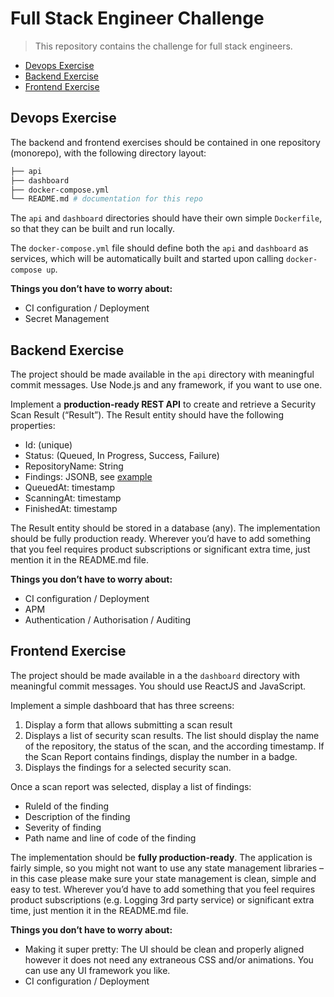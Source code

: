 # Full Stack Engineer Challenge

> This repository contains the challenge for full stack engineers.

- [Devops Exercise](#devops-exercise)
- [Backend Exercise](#backend-exercise)
- [Frontend Exercise](#frontend-exercise)

## Devops Exercise

The backend and frontend exercises should be contained in one repository (monorepo), with the following directory layout:

```bash
├── api
├── dashboard
├── docker-compose.yml
└── README.md # documentation for this repo
```

The `api` and `dashboard` directories should have their own simple `Dockerfile`, so that they can be built and run locally.

The `docker-compose.yml` file should define both the `api` and `dashboard` as services, which will be automatically built and started upon calling `docker-compose up`.

__Things you don’t have to worry about:__

- CI configuration / Deployment
- Secret Management

## Backend Exercise

The project should be made available in the `api` directory with meaningful commit messages. Use Node.js and any framework, if you want to use one.

Implement a **production-ready REST API** to create and retrieve a Security Scan Result (“Result”). The Result entity should have the following properties:

- Id: (unique)
- Status: (Queued, In Progress, Success, Failure)
- RepositoryName: String
- Findings: JSONB, see [example](example-findings.json)
- QueuedAt: timestamp
- ScanningAt: timestamp
- FinishedAt: timestamp

The Result entity should be stored in a database (any). The implementation should be fully production ready. Wherever you’d have to add something that you feel requires product subscriptions or significant extra time, just mention it in the README.md file.

__Things you don’t have to worry about:__

- CI configuration / Deployment
- APM
- Authentication / Authorisation / Auditing

## Frontend Exercise

The project should be made available in a the `dashboard` directory with meaningful commit messages. You should use ReactJS and JavaScript.

Implement a simple dashboard that has three screens:

1. Display a form that allows submitting a scan result
2. Displays a list of security scan results.
The list should display the name of the repository, the status of the scan, and the according timestamp.
If the Scan Report contains findings, display the number in a badge.
3. Displays the findings for a selected security scan. 

Once a scan report was selected, display a list of findings:

- RuleId of the finding
- Description of the finding
- Severity of finding
- Path name and line of code of the finding

The implementation should be **fully production-ready**. The application is fairly simple, so you might not want to use any state management libraries – in this case please make sure your state management is clean, simple and easy to test. Wherever you’d have to add something that you feel requires product subscriptions (e.g. Logging 3rd party service) or significant extra time, just mention it in the README.md file.

__Things you don’t have to worry about:__

- Making it super pretty: The UI should be clean and properly aligned however it does not
need any extraneous CSS and/or animations. You can use any UI framework you like.
- CI configuration / Deployment
